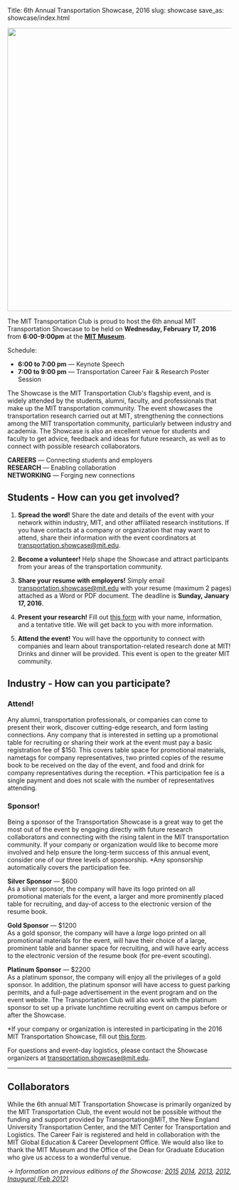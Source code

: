 Title: 6th Annual Transportation Showcase, 2016
slug: showcase
save_as: showcase/index.html

<img class="center" src="/image/showcase/2016/2016-logo.png" style="width:635px"/>

The MIT Transportation Club is proud to host the 6th annual MIT Transportation Showcase to be held on **Wednesday, February 17, 2016** from **6:00-9:00pm** at the **<a href="http://web.mit.edu/museum" target="_blank">MIT Museum</a>**.

Schedule:

* **6:00 to 7:00 pm** — Keynote Speech
* **7:00 to 9:00 pm** — Transportation Career Fair & Research Poster Session

The Showcase is the MIT Transportation Club's flagship event, and is widely attended by the students, alumni, faculty, and professionals that make up the MIT transportation community. The event showcases the transportation research carried out at MIT, strengthening the connections among the MIT transportation community, particularly between industry and academia. The Showcase is also an excellent venue for students and faculty to get advice, feedback and ideas for future research, as well as to connect with possible research collaborators.

**CAREERS** — Connecting students and employers  
**RESEARCH** — Enabling collaboration  
**NETWORKING** — Forging new connections

## Students - How can you get involved? ##

1. **Spread the word!** Share the date and details of the event with your network within industry, MIT, and other affiliated research institutions. If you have contacts at a company or organization that may want to attend, share their information with the event coordinators at [transportation.showcase@mit.edu](mailto:transportation.showcase@mit.edu).

2. **Become a volunteer!** Help shape the Showcase and attract participants from your areas of the transportation community.

3. **Share your resume with employers!** Simply email [transportation.showcase@mit.edu](mailto:transportation.showcase@mit.edu) with your resume (maximum 2 pages) attached as a Word or PDF document. The deadline is **Sunday, January 17, 2016**.

4. **Present your research!** Fill out <a href="http://goo.gl/forms/LPRxWCBx4d" target="_blank">this form</a> with your name, information, and a tentative title. We will get back to you with more information.

5. **Attend the event!** You will have the opportunity to connect with companies and learn about transportation-related research done at MIT! Drinks and dinner will be provided. This event is open to the greater MIT community.

## Industry - How can you participate? ##

### Attend! ###

Any alumni, transportation professionals, or companies can come to present their work, discover cutting-edge research, and form lasting connections. Any company that is interested in setting up a promotional table for recruiting or sharing their work at the event must pay a basic registration fee of $150. This covers table space for promotional materials, nametags for company representatives, two printed copies of the resume book to be received on the day of the event, and food and drink for company representatives during the reception. \*This participation fee is a single payment and does not scale with the number of representatives attending.

### Sponsor! ###

Being a sponsor of the Transportation Showcase is a great way to get the most out of the event by engaging directly with future research collaborators and connecting with the rising talent in the MIT transportation community. If your company or organization would like to become more involved and help ensure the long-term success of this annual event, consider one of our three levels of sponsorship. \*Any sponsorship automatically covers the participation fee.

**Silver Sponsor** — $600  
As a silver sponsor, the company will have its logo printed on all promotional materials for the event, a larger and more prominently placed table for recruiting, and day-of access to the electronic version of the resume book.

**Gold Sponsor** — $1200  
As a gold sponsor, the company will have a *large* logo printed on all promotional materials for the event, will have their choice of a large, prominent table and banner space for recruiting, and will have early access to the electronic version of the resume book (for pre-event scouting).

**Platinum Sponsor** — $2200  
As a platinum sponsor, the company will enjoy all the privileges of a gold sponsor. In addition, the platinum sponsor will have access to guest parking permits, and a full-page advertisement in the event program and on the event website. The Transportation Club will also work with the platinum sponsor to set up a private lunchtime recruiting event on campus before or after the Showcase.

*If your company or organization is interested in participating in the 2016 MIT Transportation Showcase, fill out <a href="http://goo.gl/forms/c8D61KkLqF" target="_blank">this form</a>.

For questions and event-day logistics, please contact the Showcase organizers at [transportation.showcase@mit.edu](mailto:transportation.showcase@mit.edu).

-------------------

## Collaborators

While the 6th annual MIT Transportation Showcase is primarily organized by the MIT Transportation Club, the event would not be possible without the funding and support provided by Transportation@MIT, the New England University Transportation Center, and the MIT Center for Transportation and Logistics. The Career Fair is registered and held in collaboration with the MIT Global Education & Career Development Office. We would also like to thank the MIT Museum and the Office of the Dean for Graduate Education who give us access to a wonderful venue.


*→ Information on previous editions of the Showcase: [2015]({filename}/pages/showcase/2015.md) [2014]({filename}/pages/showcase/2014.md), [2013]({filename}/pages/showcase/2013.md), [2012]({filename}/pages/showcase/2012b.md), [Inaugural (Feb 2012)]({filename}/pages/showcase/2012a.md)*
